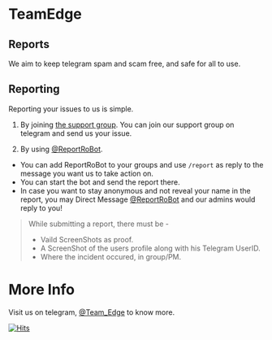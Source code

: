 # TeamEdge
## Reports

We aim to keep telegram spam and scam free, and safe for all to use.

## Reporting
Reporting your issues to us is simple. 
1. By joining [the support group](https://t.me/joinchat/SH9DNZQhgaAjoalg).
You can join our support group on telegram and send us your issue. 

2. By using [@ReportRoBot](https://t.me/ReportRoBot).
- You can add ReportRoBot to your groups and use `/report` as reply to the message you want us to take action on.
- You can start the bot and send the report there.
- In case you want to stay anonymous and not reveal your name in the report, you may Direct Message  [@ReportRoBot](https://t.me/ReportRoBot) and our admins would reply to you!

> While submitting a report, there must be -
> - Vaild ScreenShots as proof.
> - A ScreenShot of the users profile along with his Telegram UserID.
> - Where the incident occured, in group/PM.

# More Info
Visit us on telegram, [@Team_Edge](https://t.me/Team_Edge) to know more.

[![Hits](https://hits.seeyoufarm.com/api/count/incr/badge.svg?url=https%3A%2F%2Fgithub.com%2Fxditya%2FTeamEdge&count_bg=%23FC1123&title_bg=%23000000&icon=expertsexchange.svg&icon_color=%23FFFFFF&title=Visits&edge_flat=false)](https://t.me/Team_Edge)
